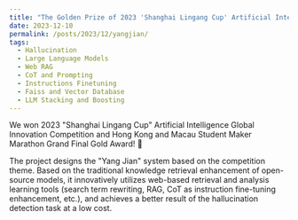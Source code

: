 ```yaml
---
title: "The Golden Prize of 2023 'Shanghai Lingang Cup' Artificial Intelligence Global Innovation Competition Final 'YANGJIAN: An hallucination detection system based on retrieval and analytical learning'"
date: 2023-12-10
permalink: /posts/2023/12/yangjian/
tags:
  - Hallucination
  - Large Language Models
  - Web RAG
  - CoT and Prompting
  - Instructions Finetuning
  - Faiss and Vector Database
  - LLM Stacking and Boosting
---
```


We won 2023 "Shanghai Lingang Cup" Artificial Intelligence Global Innovation Competition and Hong Kong and Macau Student Maker Marathon Grand Final Gold Award! 🎉

The project designs the "Yang Jian" system based on the competition theme. Based on the traditional knowledge retrieval enhancement of open-source models, it innovatively utilizes web-based retrieval and analysis learning tools (search term rewriting, RAG, CoT as instruction fine-tuning enhancement, etc.), and achieves a better result of the hallucination detection task at a low cost.
